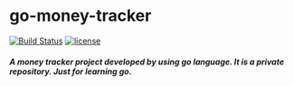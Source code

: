 # go-money-tracker
[![Build Status](https://travis-ci.org/johnsonz/go-money-tracker.svg?branch=master)](https://travis-ci.org/johnsonz/go-money-tracker)
[![license](https://img.shields.io/github/license/mashape/apistatus.svg?maxAge=2592000)](https://github.com/johnsonz/go-money-tracker/blob/master/LICENSE)
##### A money tracker project developed by using go language. It is a private repository. Just for learning go.
